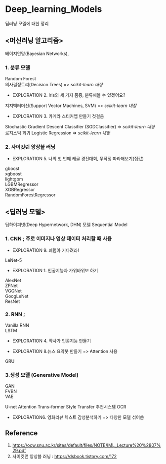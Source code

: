 # Deep_learning_Models
딥러닝 모델에 대한 정리

## <머신러닝 알고리즘>
베이지안망(Bayesian Networks),
  
### 1. 분류 모델
Random Forest   
의사결정트리(Decision Trees)  => *scikit-learn 내장*    
- EXPLORATION 2. Iris의 세 가지 품종, 분류해볼 수 있겠어요?   

지지벡터머신(Support Vector Machines, SVM)  => *scikit-learn 내장*    
- EXPLORATION 3. 카메라 스티커앱 만들기 첫걸음   

Stochastic Gradient Descent Classifier (SGDClassifier)  => *scikit-learn 내장*    
로지스틱 회귀 Logistic Regression  => *scikit-learn 내장*    

### 2. 사이킷런 앙상블 러닝
- EXPLORATION 5. 나의 첫 번째 캐글 경진대회, 무작정 따라해보기(집값)   

gboost   
xgboost   
lightgbm   
LGBMRegressor   
XGBRegressor   
RandomForestRegressor   

## <딥러닝 모델>
딥하이퍼넷(Deep Hypernetwork, DHN) 모델
Sequential Model

### 1. CNN ; 주로 이미지나 영상 데이터 처리할 때 사용
- EXPLORATION 9. 폐렴아 기다려라!   

LeNet-5   
- EXPLORATION 1. 인공지능과 가위바위보 하기   

AlexNet   
ZFNet   
VGGNet   
GoogLeNet    
ResNet   
 
### 2. RNN ; 
Vanilla RNN   
LSTM   
- EXPLORATION 4. 작사가 인공지능 만들기   

- EXPLORATION 8.뉴스 요약봇 만들기 => Attention 사용   

GRU   

### 3.생성 모델 (Generative Model)
GAN   
FVBN   
VAE   

U-net
Attention
Trans-former
Style Transfer
추천시스템
OCR

- EXPLORATION6. 영화리뷰 텍스트 감성분석하기 => 다양한 모델 섞어씀   


## Reference
1. https://ocw.snu.ac.kr/sites/default/files/NOTE/IML_Lecture%20%2807%29.pdf
2. 사이킷런 앙상블 러닝 : https://dsbook.tistory.com/172
